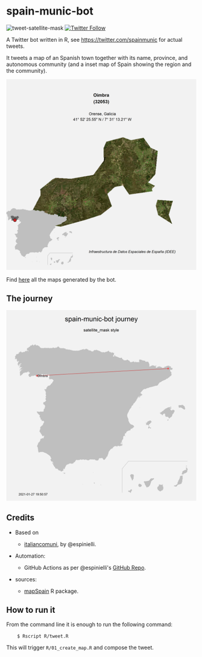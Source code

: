 # spain-munic-bot

![tweet-satellite-mask](https://github.com/dieghernan/spain-munic-bot/workflows/tweet-satellite-mask/badge.svg)
[![Twitter Follow](https://img.shields.io/twitter/follow/spainmunic?style=social)](https://twitter.com/spainmunic)

A Twitter bot written in R, see https://twitter.com/spainmunic for actual tweets.

It tweets a map of an Spanish town together with its name, province, and autonomous community
(and a inset map of Spain showing the region and the community).

![last-map](data/munic-raster.png)

Find [here](./data/archive) all the maps generated by the bot.

## The journey

![journey](data/journey-satellite-mask.png)

## Credits
* Based on
  - [italiancomuni](https://twitter.com/italiancomuni), by @espinielli.

* Automation:
  - GitHub Actions as per @espinielli's [GitHub Repo](https://github.com/espinielli/italian-comuni-bot).

* sources:
  - [mapSpain](https://ropenspain.github.io/mapSpain/) R package.

## How to run it

From the command line it is enough to run the following command:
```
    $ Rscript R/tweet.R
```
This will trigger `R/01_create_map.R` and compose the tweet.

